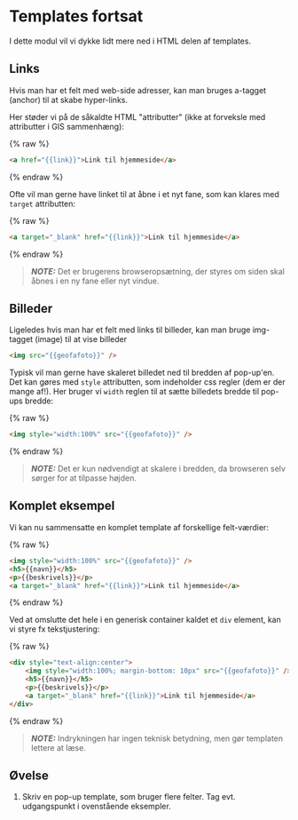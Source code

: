 # Templates fortsat

I dette modul vil vi dykke lidt mere ned i HTML delen af templates.

## Links

Hvis man har et felt med web-side adresser, kan man bruges a-tagget (anchor) til at skabe hyper-links.   

Her støder vi på de såkaldte HTML "attributter" (ikke at forveksle med attributter i GIS sammenhæng): 

{% raw %}
```html
<a href="{{link}}">Link til hjemmeside</a>
```
{% endraw %}

Ofte vil man gerne have linket til at åbne i et nyt fane, som kan klares med `target` attributten:

{% raw %}
```html
<a target="_blank" href="{{link}}">Link til hjemmeside</a>
```
{% endraw %}

> **_NOTE:_**  Det er brugerens browseropsætning, der styres om siden skal åbnes i en ny fane eller nyt vindue.

## Billeder

Ligeledes hvis man har et felt med links til billeder, kan man bruge img-tagget (image) til at vise billeder

```html
<img src="{{geofafoto}}" />
```

Typisk vil man gerne have skaleret billedet ned til bredden af pop-up'en. Det kan gøres med `style` attributten, som indeholder 
css regler (dem er der mange af!). Her bruger vi `width` reglen til at sætte billedets bredde til pop-ups bredde:

{% raw %}
```html
<img style="width:100%" src="{{geofafoto}}" />
```
{% endraw %}

> **_NOTE:_**  Det er kun nødvendigt at skalere i bredden, da browseren selv sørger for at tilpasse højden.

## Komplet eksempel

Vi kan nu sammensatte en komplet template af forskellige felt-værdier:

{% raw %}
```html
<img style="width:100%" src="{{geofafoto}}" />
<h5>{{navn}}</h5>
<p>{{beskrivels}}</p>
<a target="_blank" href="{{link}}">Link til hjemmeside</a>
```
{% endraw %}

Ved at omslutte det hele i en generisk container kaldet et `div` element, kan vi styre fx tekstjustering: 

{% raw %}
```html
<div style="text-align:center">
    <img style="width:100%; margin-bottom: 10px" src="{{geofafoto}}" />
    <h5>{{navn}}</h5>
    <p>{{beskrivels}}</p>
    <a target="_blank" href="{{link}}">Link til hjemmeside</a>
</div>
```
{% endraw %}

> **_NOTE:_**  Indrykningen har ingen teknisk betydning, men gør templaten lettere at læse.

## Øvelse

1. Skriv en pop-up template, som bruger flere felter. Tag evt. udgangspunkt i ovenstående eksempler.
